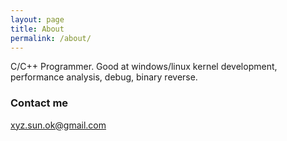 ```yaml
---
layout: page
title: About
permalink: /about/
---
```


C/C++ Programmer.
Good at windows/linux kernel development, performance analysis, debug, binary reverse.

### Contact me

[xyz.sun.ok@gmail.com](mailto:email@domain.com)
